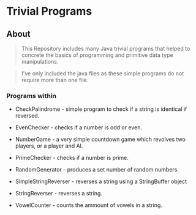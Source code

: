 # Trivial Programs



## About


> This Repository includes many Java trivial programs that helped to concrete the basics of programming and primitive data type manipulations.

> I've only included the java files as these simple programs do not require more than one file.


### Programs within


* CheckPalindrome -  simple program to check if a string is identical if reversed.

* EvenChecker - checks if a number is odd or even.

* NumberGame - a very simple countdown game which revolves two players, or a player and AI.

* PrimeChecker -  checks if a number is prime.

* RandomGenerator -  produces a set number of random numbers.

* SimpleStringReverser - reverses a string using a StringBuffer object

* StringReverser -  reverses a string.

* VowelCounter -  counts the ammount of vowels in a string.